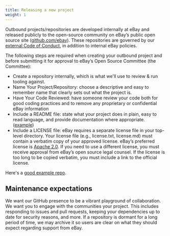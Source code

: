 ```yaml
---
title: Releasing a new project
weight: 1
---
```


Outbound projects/repositories are developed internally at eBay and released publicly to the open-source community on eBay’s public open source site ([github.com/ebay](https://github.com/ebay)). These repositories are governed by our [external Code of Conduct](https://github.com/eBay/.github/blob/main/CODE_OF_CONDUCT.md), in addition to internal eBay policies.

The following steps are required when creating your outbound project and before submitting it for approval to eBay’s Open Source Committee (the Committee):

- Create a repository internally, which is what we'll use to review & run tooling against.
- Name Your Project/Repository: choose a descriptive and easy to remember name that clearly sets out what the project is.
- Have Your Code Reviewed: have someone review your code both for good coding practices and to remove any proprietary or confidential eBay information
- Include a README file: state what your project does in plain, easy to read language, and provide documentation where appropriate. ([example](https://github.com/open-telemetry/opentelemetry-js#readme))
- Include a LICENSE file: eBay requires a separate license file in your top-level directory. Your license file (e.g., license.txt, license.md) must contain a verbatim copy of your approved license. eBay’s preferred license is [Apache 2.0](https://opensource.org/licenses/Apache-2.0). If you need to use a different license, you must receive approval from eBay’s open source legal counsel. If the license is too long to be copied verbatim, you must include a link to the official license.

Here's a [good example repo](https://github.com/open-telemetry/opentelemetry-js#readme).

## Maintenance expectations

We want our GitHub presence to be a vibrant playground of collaboration. We want
you to engage with the communities your project. This includes responding to
issues and pull requests, keeping your dependencies up to date for security
reasons, and more. If a repository is dormant for a long period of time, we may
archive it so users are clear on what they should expect regarding support from eBay.
